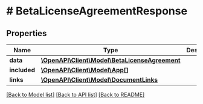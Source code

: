 # # BetaLicenseAgreementResponse

## Properties

Name | Type | Description | Notes
------------ | ------------- | ------------- | -------------
**data** | [**\OpenAPI\Client\Model\BetaLicenseAgreement**](BetaLicenseAgreement.md) |  | 
**included** | [**\OpenAPI\Client\Model\App[]**](App.md) |  | [optional] 
**links** | [**\OpenAPI\Client\Model\DocumentLinks**](DocumentLinks.md) |  | 

[[Back to Model list]](../../README.md#documentation-for-models) [[Back to API list]](../../README.md#documentation-for-api-endpoints) [[Back to README]](../../README.md)


